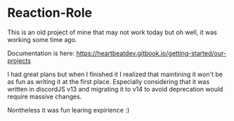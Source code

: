 # Reaction-Role
This is an old project of mine that may not work today but oh well, it was working some time ago.

Documentation is here: https://heartbeatdev.gitbook.io/getting-started/our-projects

I had great plans but when I finished it I realized that maintining it won't be as fun as writing it at the first place. 
Especially considering that it was written in discordJS v13 and migrating it to v14 to avoid deprecation would require massive changes.

Nontheless it was fun learing expirience :)
